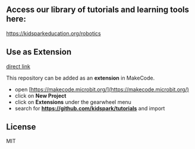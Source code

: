 ## Access our library of tutorials and learning tools here:
https://kidsparkeducation.org/robotics


## Use as Extension

[direct link](https://makecode.microbit.org/#tutorial:github:kidspark/tutorials/tutorial_1)

This repository can be added as an **extension** in MakeCode.

* open [https://makecode.microbit.org/](https://makecode.microbit.org/)
* click on **New Project**
* click on **Extensions** under the gearwheel menu
* search for **https://github.com/kidspark/tutorials** and import


## License

MIT
